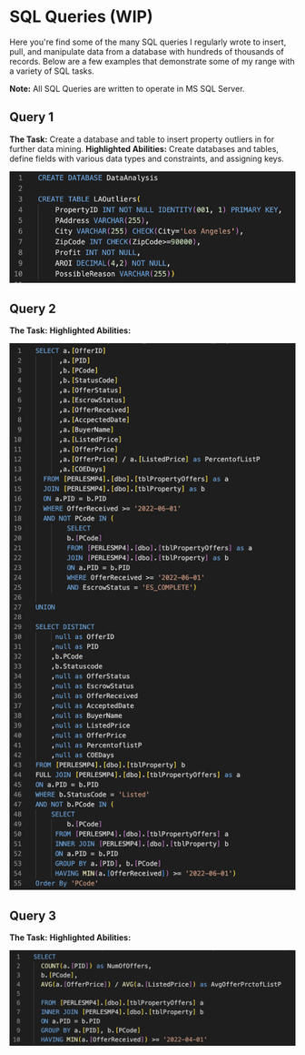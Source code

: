 # SQL Queries (WIP)

Here you're find some of the many SQL queries I regularly wrote to insert, pull, and manipulate data from a database with hundreds of thousands of records. Below are a few examples that demonstrate some of my range with a variety of SQL tasks.

**Note:** All SQL Queries are written to operate in MS SQL Server.


## Query 1
**The Task:** Create a database and table to insert property outliers in for further data mining. 
**Highlighted Abilities:** Create databases and tables, define fields with various data types and constraints, and assigning keys.

![alt text](https://github.com/asilich123/Resume_Projects/blob/main/SQL/Images/Create%20Database%20%2B%20Constraints.png?raw=true)

## Query 2
**The Task:** 
**Highlighted Abilities:** 

![alt text](https://github.com/asilich123/Resume_Projects/blob/main/SQL/Images/SubQueries%20%2B%20Union.png?raw=true)

## Query 3
**The Task:** 
**Highlighted Abilities:** 

![alt text](https://github.com/asilich123/Resume_Projects/blob/main/SQL/Images/Group%20By%20%2B%20Aggregate%20Functions.png?raw=true)